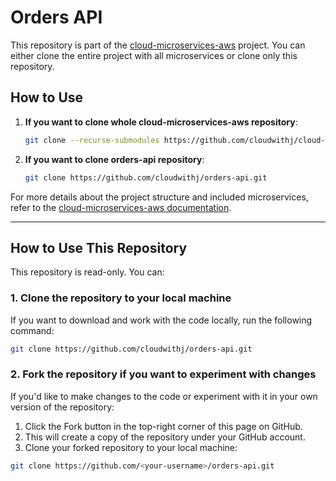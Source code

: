 # Orders API
This repository is part of the [cloud-microservices-aws](https://github.com/cloudwithj/cloud-microservices-aws) project. You can either clone the entire project with all microservices or clone only this repository.


## How to Use

1. **If you want to clone whole cloud-microservices-aws repository**:
   ```bash
   git clone --recurse-submodules https://github.com/cloudwithj/cloud-microservices-aws.git

2. **If you want to clone orders-api repository**:
   ```bash
   git clone https://github.com/cloudwithj/orders-api.git   


For more details about the project structure and included microservices, refer to the [cloud-microservices-aws documentation](https://github.com/cloudwithj/cloud-microservices-aws).


---


## How to Use This Repository

This repository is read-only. You can:

### 1. Clone the repository to your local machine
If you want to download and work with the code locally, run the following command:
```bash
git clone https://github.com/cloudwithj/orders-api.git
```

### 2. Fork the repository if you want to experiment with changes
If you'd like to make changes to the code or experiment with it in your own version of the repository:
1. Click the Fork button in the top-right corner of this page on GitHub.
2. This will create a copy of the repository under your GitHub account.
4. Clone your forked repository to your local machine:

```bash
git clone https://github.com/<your-username>/orders-api.git
```
